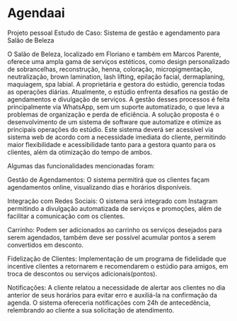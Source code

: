 # Agendaai
Projeto pessoal 
Estudo de Caso: Sistema de gestão e agendamento para Salão de Beleza


O Salão de Beleza, localizado em Floriano e também em Marcos Parente, oferece uma ampla gama de serviços estéticos, como design personalizado de sobrancelhas, reconstrução, henna, coloração, micropigmentação, neutralização, brown lamination, lash lifting, epilação facial, dermaplaning, maquiagem, spa labial. A proprietária e gestora do estúdio, gerencia todas as operações diárias. Atualmente, o estúdio enfrenta desafios na gestão de agendamentos e divulgação de serviços. A gestão desses processos é feita principalmente via WhatsApp, sem um suporte automatizado, o que leva a problemas de organização e perda de eficiência.
A solução proposta é o desenvolvimento de um sistema de software que automatize e otimize as principais operações do estúdio. Este sistema deverá ser acessível via sistema web de acordo com a necessidade imediata do cliente, permitindo maior flexibilidade e acessibilidade tanto para a gestora quanto para os clientes, além da otimização do tempo de ambos.

Algumas das funcionalidades mencionadas foram: 

Gestão de Agendamentos: O sistema permitirá que os clientes façam agendamentos online, visualizando dias e horários disponíveis.

Integração com Redes Sociais: O sistema será integrado com Instagram permitindo a divulgação automatizada de serviços e promoções, além de facilitar a comunicação com os clientes.

Carrinho: Podem ser adicionados ao carrinho os serviços desejados para serem agendados, também deve ser possível acumular pontos a serem convertidos em desconto.

Fidelização de Clientes: Implementação de um programa de fidelidade que incentive clientes a retornarem e recomendarem o estúdio para amigos, em troca de descontos ou serviços adicionais(pontos).

Notificações: A cliente relatou a necessidade de alertar aos clientes no dia anterior de seus horários para evitar erro e auxiliá-la na confirmação da agenda. O sistema ofereceria notificações com 24h de antecedência, relembrando ao cliente a sua solicitação de atendimento.

